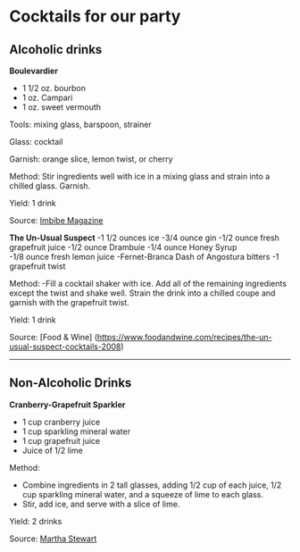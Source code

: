 # Cocktails for our party

## Alcoholic drinks

**Boulevardier**
- 1 1/2 oz. bourbon
- 1 oz. Campari
- 1 oz. sweet vermouth

Tools: mixing glass, barspoon, strainer

Glass: cocktail

Garnish: orange slice, lemon twist, or cherry

Method: Stir ingredients well with ice in a mixing glass and strain into a chilled glass. Garnish.

Yield: 1 drink

Source: [Imbibe Magazine](http://imbibemagazine.com/The-Boulevardier-Cocktail-Recipe/)

**The Un-Usual Suspect** 
-1 1/2 ounces ice
-3/4 ounce gin 
-1/2 ounce fresh grapefruit juice
-1/2 ounce Drambuie 
-1/4 ounce Honey Syrup   
-1/8 ounce fresh lemon juice 
-Fernet-Branca Dash of Angostura bitters
-1 grapefruit twist

Method: 
-Fill a cocktail shaker with ice. Add all of the remaining ingredients except the twist and shake well. Strain the drink into a chilled coupe and garnish with the grapefruit twist.

Yield: 1 drink

Source: [Food & Wine] (https://www.foodandwine.com/recipes/the-un-usual-suspect-cocktails-2008)


***

## Non-Alcoholic Drinks

**Cranberry-Grapefruit Sparkler**
- 1 cup cranberry juice
- 1 cup sparkling mineral water
- 1 cup grapefruit juice
- Juice of 1/2 lime

Method: 
- Combine ingredients in 2 tall glasses, adding 1/2 cup of each juice, 1/2 cup sparkling mineral water, and a squeeze of lime to each glass.
- Stir, add ice, and serve with a slice of lime.

Yield: 2 drinks

Source: [Martha Stewart](https://www.marthastewart.com/343293/cranberry-grapefruit-sparkler)

